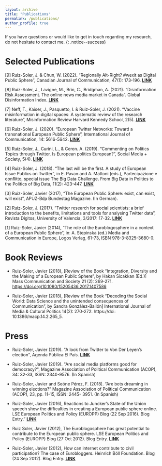 ```yaml
---
layout: archive
title: "Publications"
permalink: /publications/
author_profile: true
---
```


If you have questions or would like to get in touch regarding my research, do not hesitate to contact me.
{: .notice--success}

Selected Publications
======

[9] Ruiz-Soler, J. & Chun, W. (2022). “Regionally Alt-Right? #wexit as Digital Public Sphere”, Canadian Journal of Communication, 47(1): 173-196. **<ins>[LINK](https://cjc-online.ca/index.php/journal/article/view/4121)</ins>**

[8] Ruiz-Soler, J., Lavigne, M., Brin, C., Bridgman, A. (2021). “Disinformation Risk Assessment. The online news media market in Canada”. Global Disinformation Index. **<ins>[LINK](https://disinformationindex.org/wp-content/uploads/2021/10/GDI_Canada-Disinformation-Risk-Report-21_ENGLISH.pdf)</ins>**

[7] Neff, T., Kaiser, J., Pasquetto, I. & Ruiz-Soler, J. (2021). “Vaccine misinformation in digital spaces: A systematic review of the research literature”, Misinformation Review Harvard Kennedy School, 2(5). **<ins>[LINK](https://misinforeview.hks.harvard.edu/article/vaccine-hesitancy-in-online-spaces-a-scoping-review-of-the-research-literature-2000-2020/)</ins>**

[6] Ruiz-Soler, J. (2020). “European Twitter Networks: Toward a transnational European Public Sphere”, International Journal of Communication, 14: 5616-5642. **<ins>[LINK](https://ijoc.org/index.php/ijoc/article/view/13789/3265)</ins>**

[5] Ruiz-Soler, J., Curini, L., & Ceron. A. (2019). “Commenting on Politics Topics through Twitter. Is European politics European?”, Social Media + Society, 5(4). **<ins>[LINK](https://journals.sagepub.com/doi/full/10.1177/2056305119890882)</ins>**

[4] Ruiz-Soler, J. (2018). “The last will be the first. A study of European Issue Publics on Twitter”, in E. Pavan and A. Mattoni (eds.), Partecipazione e conflitto, special issue The Big Data Challenge. From Big Data in Politics to the Politics of Big Data, 11(2): 423-447. **<ins>[LINK](http://siba-ese.unisalento.it/index.php/paco/article/view/19549)</ins>**

[3] Ruiz-Soler, Javier (2017), “The European Public Sphere: exist, can exist, will exist”, APUZ-Bdp Bundestag Magazine. (In German).

[2] Ruiz-Soler, J. (2017). “Twitter research for social scientists: a brief introduction to the benefits, limitations and tools for analysing Twitter data”, Revista Dígitos, University of Valencia, 3/2017: 17-32. **<ins>[LINK](https://revistadigitos.com/index.php/digitos/article/view/87)</ins>**

[1] Ruiz-Soler, Javier (2014), “The role of the Euroblogosphere in a context of a European Public Sphere”, in: A. Stepinska (ed.) Media and Communication in Europe, Logos Verlag, 61-73, ISBN 978-3-8325-3680-0.



Book Reviews
======

- Ruiz-Soler, Javier (2018), [Review of the Book “Integration, Diversity and the Making of a European Public Sphere”, by Hakan Sicakkan (Ed.)] Mass Communication and Society 21 (2): 269-271. https://doi.org/10.1080/15205436.2017.1407586

- Ruiz-Soler, Javier (2018), [Review of the Book “Decoding the Social World: Data Science and the unintended consequences of Communication”, by Sandra González-Bailón] International Journal of Media & Cultural Politics 14(2): 270-272. https://doi: 10.1386/macp.14.2.265_5.


Press
======

- Ruiz-Soler, Javier (2019). "A look from Twitter to Von Der Leyen’s election", Agenda Pública El País. **<ins>[LINK](http://agendapublica.elpais.com/una-mirada-desde-twitter-de-la-eleccion-de-von-der-leyen/)</ins>** 

- Ruiz-Soler, Javier (2019). "Are social media platforms good for democracy?", Magazine Association of Political Communication (ACOP), 34: 32-33, ISSN: 2340-9576. (In Spanish)

- Ruiz-Soler, Javier and Seóne Pérez, F. (2018). “Are bots dreaming in winning elections?” Magazine Association of Political Communication (ACOP), 23, pp. 11-15, ISSN: 2445- 3951. (In Spanish)

- Ruiz-Soler, Javier (2016), Reactions to Juncker’s State of the Union speech show the difficulties in creating a European public sphere online. LSE European Politics and Policy (EUROPP) Blog (22 Sep 2016). Blog Entry.” **<ins>[LINK](http://blogs.lse.ac.uk/europpblog/2016/09/22/soteu-twitter-european-public-sphere/)</ins>**

- Ruiz Soler, Javier (2012), The Euroblogosphere has great potential to contribute to the European public sphere. LSE European Politics and Policy (EUROPP) Blog (27 Oct 2012). Blog Entry.  **<ins>[LINK](http://blogs.lse.ac.uk/europpblog/2012/10/27/the-euroblogosphere-javier-ruiz-soler/)</ins>** 

- Ruiz-Soler, Javier (2012), How can internet contribute to civil participation? The case of Eurobloggers. Heinrich Böll Foundation. Blog (24 Sep 2012). Blog Entry. **<ins>[LINK](https://www.boell.de/de/node/276608)</ins>**

